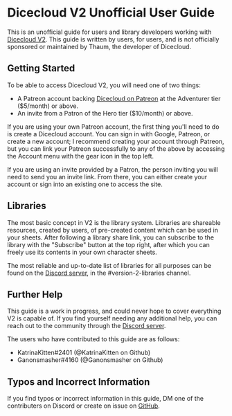 # Dicecloud V2 Unofficial User Guide

This is an unofficial guide for users and library developers working with [Dicecloud V2](https://beta.dicecloud.com). This guide is written by users, for users, and is not officially sponsored or maintained by Thaum, the developer of Dicecloud.

## Getting Started

To be able to access Dicecloud V2, you will need one of two things:

* A Patreon account backing [Dicecloud on Patreon](https://www.patreon.com/dicecloud) at the Adventurer tier \($5/month\) or above.
* An invite from a Patron of the Hero tier \($10/month\) or above.

If you are using your own Patreon account, the first thing you'll need to do is create a Dicecloud account. You can sign in with Google, Patreon, or create a new account; I recommend creating your account through Patreon, but you can link your Patreon successfully to any of the above by accessing the Account menu with the gear icon in the top left.

If you are using an invite provided by a Patron, the person inviting you will need to send you an invite link. From there, you can either create your account or sign into an existing one to access the site.

## Libraries

The most basic concept in V2 is the library system. Libraries are shareable resources, created by users, of pre-created content which can be used in your sheets. After following a library share link, you can subscribe to the library with the "Subscribe" button at the top right, after which you can freely use its contents in your own character sheets.

The most reliable and up-to-date list of libraries for all purposes can be found on the [Discord server](https://discord.gg/qEvdfeB), in the \#version-2-libraries channel.

## Further Help

This guide is a work in progress, and could never hope to cover everything V2 is capable of. If you find yourself needing any additional help, you can reach out to the community through the [Discord server](https://discord.gg/qEvdfeB).

The users who have contributed to this guide are as follows:

* KatrinaKitten\#2401 \(@KatrinaKitten on Github\)
* Ganonsmasher\#4160 \(@Ganonsmasher on Github\)

## Typos and Incorrect Information

If you find typos or incorrect information in this guide, DM one of the contributers on Discord or create on issue on [GitHub](https://github.com/KatrinaKitten/dicecloud-v2-guide).
